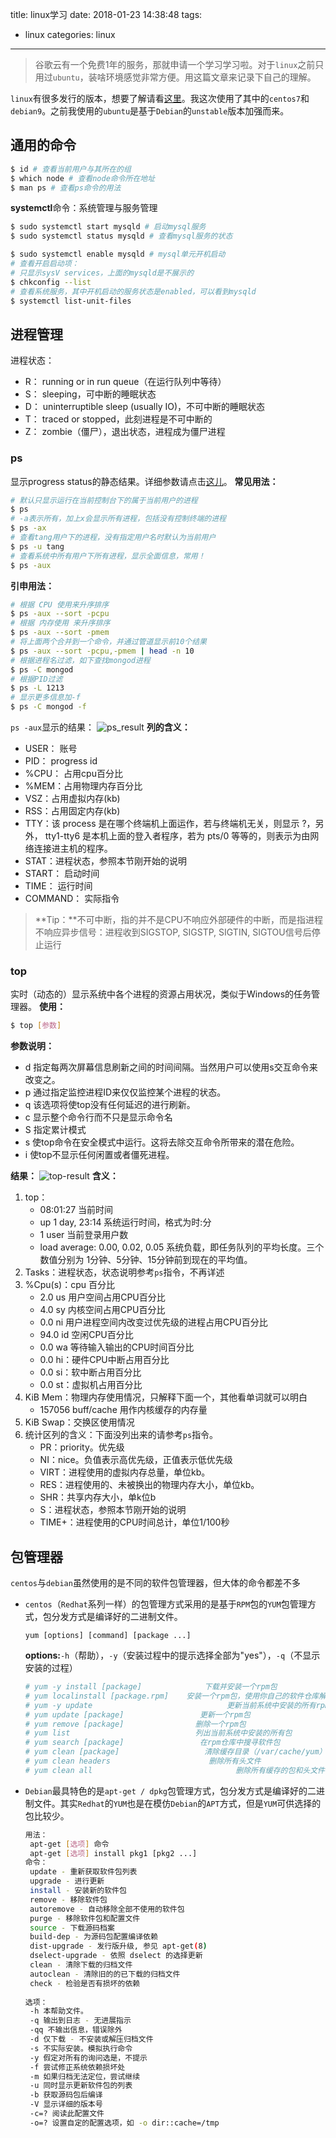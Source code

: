 title: linux学习
date: 2018-01-23 14:38:48
tags: 
- linux
categories: linux
---
>谷歌云有一个免费1年的服务，那就申请一个学习学习啦。对于`linux`之前只用过`ubuntu`，装啥环境感觉非常方便。用这篇文章来记录下自己的理解。

`linux`有很多发行的版本，想要了解请看[这里](http://blog.sciencenet.cn/blog-3373182-1089895.html)。我这次使用了其中的`centos7`和`debian9`。之前我使用的`ubuntu`是基于`Debian`的`unstable`版本加强而来。

## 通用的命令
``` bash
$ id # 查看当前用户与其所在的组
$ which node # 查看node命令所在地址
$ man ps # 查看ps命令的用法
```
**systemctl**命令：系统管理与服务管理
``` bash
$ sudo systemctl start mysqld # 启动mysql服务
$ sudo systemctl status mysqld # 查看mysql服务的状态

$ sudo systemctl enable mysqld # mysql单元开机启动
# 查看开启启动项：
# 只显示sysV services，上面的mysqld是不展示的
$ chkconfig --list
# 查看系统服务，其中开机启动的服务状态是enabled，可以看到mysqld
$ systemctl list-unit-files
```
<!-- more -->
## 进程管理
进程状态：
- R： running or in run queue（在运行队列中等待）
- S： sleeping，可中断的睡眠状态
- D： uninterruptible sleep (usually IO)，不可中断的睡眠状态
- T： traced or stopped，此刻进程是不可中断的
- Z： zombie（僵尸），退出状态，进程成为僵尸进程

### ps
显示progress status的静态结果。详细参数请点击[这儿](http://man.linuxde.net/ps)。
**常见用法：**
``` bash
# 默认只显示运行在当前控制台下的属于当前用户的进程
$ ps
# -a表示所有，加上x会显示所有进程，包括没有控制终端的进程
$ ps -ax
# 查看tang用户下的进程，没有指定用户名时默认为当前用户
$ ps -u tang
# 查看系统中所有用户下所有进程，显示全面信息，常用！
$ ps -aux
```
**引申用法：**
``` bash
# 根据 CPU 使用来升序排序
$ ps -aux --sort -pcpu
# 根据 内存使用 来升序排序
$ ps -aux --sort -pmem
# 将上面两个合并到一个命令，并通过管道显示前10个结果
$ ps -aux --sort -pcpu,-pmem | head -n 10
# 根据进程名过滤，如下查找mongod进程
$ ps -C mongod
# 根据PID过滤
$ ps -L 1213
# 显示更多信息加-f
$ ps -C mongod -f
```
`ps -aux`显示的结果：
![ps_result](http://7xphbb.com1.z0.glb.clouddn.com/linux_ps_result.png)
**列的含义：**
- USER： 账号
- PID： progress id
- %CPU： 占用cpu百分比
- %MEM：占用物理内存百分比
- VSZ：占用虚拟内存(kb)
- RSS：占用固定内存(kb) 
- TTY：该 process 是在哪个终端机上面运作，若与终端机无关，则显示 ?，另外， tty1-tty6 是本机上面的登入者程序，若为 pts/0 等等的，则表示为由网络连接进主机的程序。
- STAT：进程状态，参照本节刚开始的说明
- START： 启动时间
- TIME： 运行时间
- COMMAND： 实际指令  

>**Tip：**不可中断，指的并不是CPU不响应外部硬件的中断，而是指进程不响应异步信号：进程收到SIGSTOP, SIGSTP, SIGTIN, SIGTOU信号后停止运行

### top
实时（动态的）显示系统中各个进程的资源占用状况，类似于Windows的任务管理器。
**使用：**
``` bash
$ top [参数]
```
**参数说明：**
- d 指定每两次屏幕信息刷新之间的时间间隔。当然用户可以使用s交互命令来改变之。
- p 通过指定监控进程ID来仅仅监控某个进程的状态。
- q 该选项将使top没有任何延迟的进行刷新。
- c 显示整个命令行而不只是显示命令名
- S 指定累计模式
- s 使top命令在安全模式中运行。这将去除交互命令所带来的潜在危险。
- i 使top不显示任何闲置或者僵死进程。

**结果：**
![top-result](http://7xphbb.com1.z0.glb.clouddn.com/linux-top-result.png)
**含义：**
1. top：
    - 08:01:27 当前时间
    - up 1 day, 23:14 系统运行时间，格式为时:分
    - 1 user 当前登录用户数
    - load average: 0.00, 0.02, 0.05 系统负载，即任务队列的平均长度。三个数值分别为 1分钟、5分钟、15分钟前到现在的平均值。
2. Tasks：进程状态，状态说明参考`ps`指令，不再详述
3. %Cpu(s)：cpu 百分比
    - 2.0 us 用户空间占用CPU百分比
    - 4.0 sy 内核空间占用CPU百分比
    - 0.0 ni 用户进程空间内改变过优先级的进程占用CPU百分比
    - 94.0 id 空闲CPU百分比
    - 0.0 wa 等待输入输出的CPU时间百分比
    - 0.0 hi：硬件CPU中断占用百分比
    - 0.0 si：软中断占用百分比
    - 0.0 st：虚拟机占用百分比
4. KiB Mem：物理内存使用情况，只解释下面一个，其他看单词就可以明白
    - 157056 buff/cache 用作内核缓存的内存量
5. KiB Swap：交换区使用情况
6. 统计区列的含义：下面没列出来的请参考`ps`指令。
    - PR：priority。优先级
    - NI：nice。负值表示高优先级，正值表示低优先级
    - VIRT：进程使用的虚拟内存总量，单位kb。
    - RES：进程使用的、未被换出的物理内存大小，单位kb。
    - SHR：共享内存大小，单k位b
    - S：进程状态，参照本节刚开始的说明
    - TIME+：进程使用的CPU时间总计，单位1/100秒
    
## 包管理器
`centos`与`debian`虽然使用的是不同的软件包管理器，但大体的命令都差不多
- `centos`（`Redhat`系列一样）的包管理方式采用的是基于`RPM`包的`YUM`包管理方式，包分发方式是编译好的二进制文件。
    ```
    yum [options] [command] [package ...]
    ```
    **options:**`-h`（帮助），`-y`（安装过程中的提示选择全部为"yes"），`-q`（不显示安装的过程）

    ``` bash
    # yum -y install [package]              下载并安装一个rpm包
    # yum localinstall [package.rpm]    安装一个rpm包，使用你自己的软件仓库解决所有依赖关系
    # yum -y update                              更新当前系统中安装的所有rpm包
    # yum update [package]                 更新一个rpm包
    # yum remove [package]                删除一个rpm包
    # yum list                            列出当前系统中安装的所有包
    # yum search [package]                 在rpm仓库中搜寻软件包
    # yum clean [package]                   清除缓存目录（/var/cache/yum）下的软件包
    # yum clean headers                      删除所有头文件
    # yum clean all                                删除所有缓存的包和头文件
    ```
- `Debian`最具特色的是`apt-get / dpkg`包管理方式，包分发方式是编译好的二进制文件。其实`Redhat`的`YUM`也是在模仿`Debian`的`APT`方式，但是`YUM`可供选择的包比较少。
    ``` bash
    用法：
     apt-get [选项] 命令  
     apt-get [选项] install pkg1 [pkg2 ...]  
    命令：  
     update - 重新获取软件包列表  
     upgrade - 进行更新  
     install - 安装新的软件包  
     remove - 移除软件包  
     autoremove - 自动移除全部不使用的软件包  
     purge - 移除软件包和配置文件  
     source - 下载源码档案  
     build-dep - 为源码包配置编译依赖  
     dist-upgrade - 发行版升级, 参见 apt-get(8)  
     dselect-upgrade - 依照 dselect 的选择更新  
     clean - 清除下载的归档文件  
     autoclean - 清除旧的的已下载的归档文件  
     check - 检验是否有损坏的依赖  
      
    选项：  
     -h 本帮助文件。  
     -q 输出到日志 - 无进展指示  
     -qq 不输出信息，错误除外  
     -d 仅下载 - 不安装或解压归档文件  
     -s 不实际安装。模拟执行命令  
     -y 假定对所有的询问选是，不提示  
     -f 尝试修正系统依赖损坏处  
     -m 如果归档无法定位，尝试继续  
     -u 同时显示更新软件包的列表  
     -b 获取源码包后编译  
     -V 显示详细的版本号  
     -c=? 阅读此配置文件  
     -o=? 设置自定的配置选项，如 -o dir::cache=/tmp 
    ```
